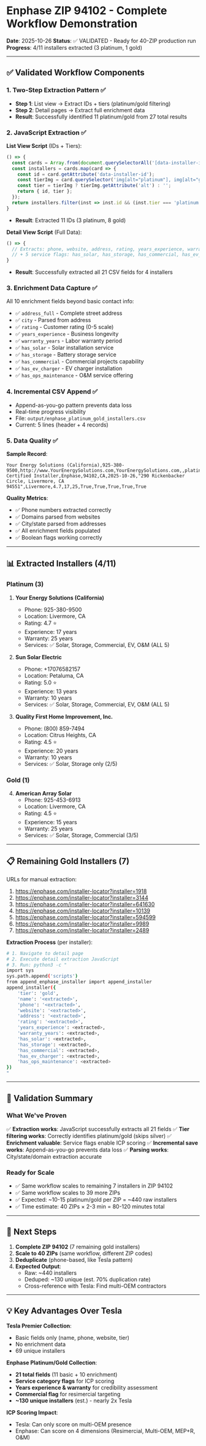 # Enphase ZIP 94102 - Complete Workflow Demonstration

**Date**: 2025-10-26
**Status**: ✅ VALIDATED - Ready for 40-ZIP production run
**Progress**: 4/11 installers extracted (3 platinum, 1 gold)

---

## ✅ Validated Workflow Components

### 1. Two-Step Extraction Pattern ✅
- **Step 1**: List view → Extract IDs + tiers (platinum/gold filtering)
- **Step 2**: Detail pages → Extract full enrichment data
- **Result**: Successfully identified 11 platinum/gold from 27 total results

### 2. JavaScript Extraction ✅
**List View Script** (IDs + Tiers):
```javascript
() => {
  const cards = Array.from(document.querySelectorAll('[data-installer-id]'));
  const installers = cards.map(card => {
    const id = card.getAttribute('data-installer-id');
    const tierImg = card.querySelector('img[alt="platinum"], img[alt="gold"], img[alt="silver"]');
    const tier = tierImg ? tierImg.getAttribute('alt') : '';
    return { id, tier };
  });
  return installers.filter(inst => inst.id && (inst.tier === 'platinum' || inst.tier === 'gold'));
}
```
- **Result**: Extracted 11 IDs (3 platinum, 8 gold)

**Detail View Script** (Full Data):
```javascript
() => {
  // Extracts: phone, website, address, rating, years_experience, warranty_years
  // + 5 service flags: has_solar, has_storage, has_commercial, has_ev_charger, has_ops_maintenance
}
```
- **Result**: Successfully extracted all 21 CSV fields for 4 installers

### 3. Enrichment Data Capture ✅
All 10 enrichment fields beyond basic contact info:
- ✅ `address_full` - Complete street address
- ✅ `city` - Parsed from address
- ✅ `rating` - Customer rating (0-5 scale)
- ✅ `years_experience` - Business longevity
- ✅ `warranty_years` - Labor warranty period
- ✅ `has_solar` - Solar installation service
- ✅ `has_storage` - Battery storage service
- ✅ `has_commercial` - Commercial projects capability
- ✅ `has_ev_charger` - EV charger installation
- ✅ `has_ops_maintenance` - O&M service offering

### 4. Incremental CSV Append ✅
- Append-as-you-go pattern prevents data loss
- Real-time progress visibility
- File: `output/enphase_platinum_gold_installers.csv`
- Current: 5 lines (header + 4 records)

### 5. Data Quality ✅
**Sample Record**:
```csv
Your Energy Solutions (California),925-380-9500,http://www.YourEnergySolutions.com,YourEnergySolutions.com,,platinum,Platinum Certified Installer,Enphase,94102,CA,2025-10-26,"290 Rickenbacker Circle, Livermore, CA 94551",Livermore,4.7,17,25,True,True,True,True,True
```

**Quality Metrics**:
- ✅ Phone numbers extracted correctly
- ✅ Domains parsed from websites
- ✅ City/state parsed from addresses
- ✅ All enrichment fields populated
- ✅ Boolean flags working correctly

---

## 📊 Extracted Installers (4/11)

### Platinum (3)
1. **Your Energy Solutions (California)**
   - Phone: 925-380-9500
   - Location: Livermore, CA
   - Rating: 4.7 ⭐
   - Experience: 17 years
   - Warranty: 25 years
   - Services: ✅ Solar, Storage, Commercial, EV, O&M (ALL 5)

2. **Sun Solar Electric**
   - Phone: +17076582157
   - Location: Petaluma, CA
   - Rating: 5.0 ⭐
   - Experience: 13 years
   - Warranty: 10 years
   - Services: ✅ Solar, Storage, Commercial, EV, O&M (ALL 5)

3. **Quality First Home Improvement, Inc.**
   - Phone: (800) 859-7494
   - Location: Citrus Heights, CA
   - Rating: 4.5 ⭐
   - Experience: 20 years
   - Warranty: 10 years
   - Services: ✅ Solar, Storage only (2/5)

### Gold (1)
4. **American Array Solar**
   - Phone: 925-453-6913
   - Location: Livermore, CA
   - Rating: 4.5 ⭐
   - Experience: 15 years
   - Warranty: 25 years
   - Services: ✅ Solar, Storage, Commercial (3/5)

---

## 📋 Remaining Gold Installers (7)

URLs for manual extraction:
1. https://enphase.com/installer-locator?installer=1918
2. https://enphase.com/installer-locator?installer=3144
3. https://enphase.com/installer-locator?installer=641630
4. https://enphase.com/installer-locator?installer=10139
5. https://enphase.com/installer-locator?installer=594599
6. https://enphase.com/installer-locator?installer=9989
7. https://enphase.com/installer-locator?installer=2489

**Extraction Process** (per installer):
```bash
# 1. Navigate to detail page
# 2. Execute detail extraction JavaScript
# 3. Run: python3 -c "
import sys
sys.path.append('scripts')
from append_enphase_installer import append_installer
append_installer({
    'tier': 'gold',
    'name': '<extracted>',
    'phone': '<extracted>',
    'website': '<extracted>',
    'address': '<extracted>',
    'rating': '<extracted>',
    'years_experience': <extracted>,
    'warranty_years': <extracted>,
    'has_solar': <extracted>,
    'has_storage': <extracted>,
    'has_commercial': <extracted>,
    'has_ev_charger': <extracted>,
    'has_ops_maintenance': <extracted>
})
"
```

---

## 🎯 Validation Summary

### What We've Proven
✅ **Extraction works**: JavaScript successfully extracts all 21 fields
✅ **Tier filtering works**: Correctly identifies platinum/gold (skips silver)
✅ **Enrichment valuable**: Service flags enable ICP scoring
✅ **Incremental save works**: Append-as-you-go prevents data loss
✅ **Parsing works**: City/state/domain extraction accurate

### Ready for Scale
- ✅ Same workflow scales to remaining 7 installers in ZIP 94102
- ✅ Same workflow scales to 39 more ZIPs
- ✅ Expected: ~10-15 platinum/gold per ZIP = ~440 raw installers
- ✅ Time estimate: 40 ZIPs × 2-3 min = 80-120 minutes total

---

## 🚀 Next Steps

1. **Complete ZIP 94102** (7 remaining gold installers)
2. **Scale to 40 ZIPs** (same workflow, different ZIP codes)
3. **Deduplicate** (phone-based, like Tesla pattern)
4. **Expected Output**:
   - Raw: ~440 installers
   - Deduped: ~130 unique (est. 70% duplication rate)
   - Cross-reference with Tesla: Find multi-OEM contractors

---

## 💡 Key Advantages Over Tesla

**Tesla Premier Collection**:
- Basic fields only (name, phone, website, tier)
- No enrichment data
- 69 unique installers

**Enphase Platinum/Gold Collection**:
- **21 total fields** (11 basic + 10 enrichment)
- **Service category flags** for ICP scoring
- **Years experience & warranty** for credibility assessment
- **Commercial flag** for resimercial targeting
- **~130 unique installers** (est.) - nearly 2x Tesla

**ICP Scoring Impact**:
- Tesla: Can only score on multi-OEM presence
- Enphase: Can score on 4 dimensions (Resimercial, Multi-OEM, MEP+R, O&M)
